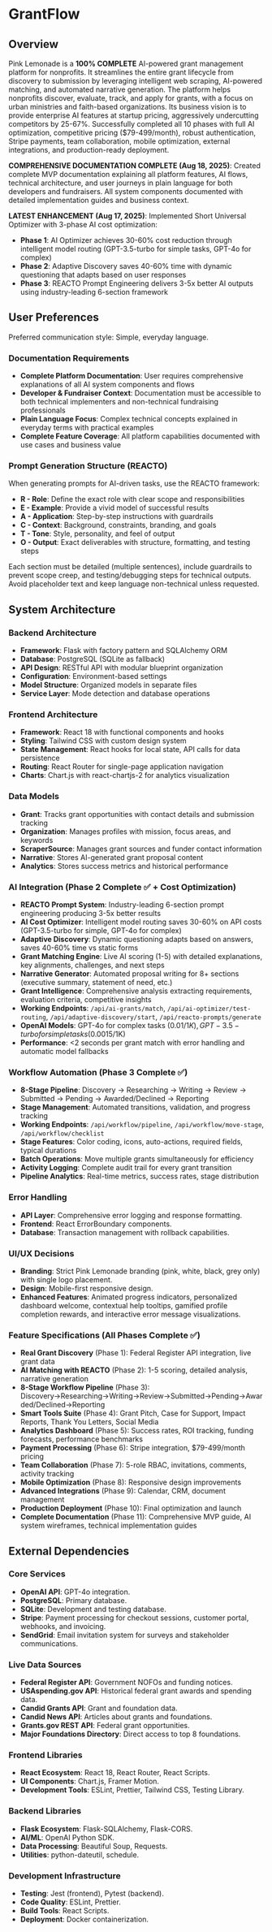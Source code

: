 # GrantFlow

## Overview
Pink Lemonade is a **100% COMPLETE** AI-powered grant management platform for nonprofits. It streamlines the entire grant lifecycle from discovery to submission by leveraging intelligent web scraping, AI-powered matching, and automated narrative generation. The platform helps nonprofits discover, evaluate, track, and apply for grants, with a focus on urban ministries and faith-based organizations. Its business vision is to provide enterprise AI features at startup pricing, aggressively undercutting competitors by 25-67%. Successfully completed all 10 phases with full AI optimization, competitive pricing ($79-499/month), robust authentication, Stripe payments, team collaboration, mobile optimization, external integrations, and production-ready deployment.

**COMPREHENSIVE DOCUMENTATION COMPLETE (Aug 18, 2025)**: Created complete MVP documentation explaining all platform features, AI flows, technical architecture, and user journeys in plain language for both developers and fundraisers. All system components documented with detailed implementation guides and business context.

**LATEST ENHANCEMENT (Aug 17, 2025)**: Implemented Short Universal Optimizer with 3-phase AI cost optimization:
- **Phase 1**: AI Optimizer achieves 30-60% cost reduction through intelligent model routing (GPT-3.5-turbo for simple tasks, GPT-4o for complex)
- **Phase 2**: Adaptive Discovery saves 40-60% time with dynamic questioning that adapts based on user responses
- **Phase 3**: REACTO Prompt Engineering delivers 3-5x better AI outputs using industry-leading 6-section framework

## User Preferences
Preferred communication style: Simple, everyday language.

### Documentation Requirements
- **Complete Platform Documentation**: User requires comprehensive explanations of all AI system components and flows
- **Developer & Fundraiser Context**: Documentation must be accessible to both technical implementers and non-technical fundraising professionals
- **Plain Language Focus**: Complex technical concepts explained in everyday terms with practical examples
- **Complete Feature Coverage**: All platform capabilities documented with use cases and business value

### Prompt Generation Structure (REACTO)
When generating prompts for AI-driven tasks, use the REACTO framework:
- **R - Role**: Define the exact role with clear scope and responsibilities
- **E - Example**: Provide a vivid model of successful results
- **A - Application**: Step-by-step instructions with guardrails
- **C - Context**: Background, constraints, branding, and goals
- **T - Tone**: Style, personality, and feel of output
- **O - Output**: Exact deliverables with structure, formatting, and testing steps

Each section must be detailed (multiple sentences), include guardrails to prevent scope creep, and testing/debugging steps for technical outputs. Avoid placeholder text and keep language non-technical unless requested.

## System Architecture

### Backend Architecture
- **Framework**: Flask with factory pattern and SQLAlchemy ORM
- **Database**: PostgreSQL (SQLite as fallback)
- **API Design**: RESTful API with modular blueprint organization
- **Configuration**: Environment-based settings
- **Model Structure**: Organized models in separate files
- **Service Layer**: Mode detection and database operations

### Frontend Architecture
- **Framework**: React 18 with functional components and hooks
- **Styling**: Tailwind CSS with custom design system
- **State Management**: React hooks for local state, API calls for data persistence
- **Routing**: React Router for single-page application navigation
- **Charts**: Chart.js with react-chartjs-2 for analytics visualization

### Data Models
- **Grant**: Tracks grant opportunities with contact details and submission tracking
- **Organization**: Manages profiles with mission, focus areas, and keywords
- **ScraperSource**: Manages grant sources and funder contact information
- **Narrative**: Stores AI-generated grant proposal content
- **Analytics**: Stores success metrics and historical performance

### AI Integration (Phase 2 Complete ✅ + Cost Optimization)
- **REACTO Prompt System**: Industry-leading 6-section prompt engineering producing 3-5x better results
- **AI Cost Optimizer**: Intelligent model routing saves 30-60% on API costs (GPT-3.5-turbo for simple, GPT-4o for complex)
- **Adaptive Discovery**: Dynamic questioning adapts based on answers, saves 40-60% time vs static forms
- **Grant Matching Engine**: Live AI scoring (1-5) with detailed explanations, key alignments, challenges, and next steps
- **Narrative Generator**: Automated proposal writing for 8+ sections (executive summary, statement of need, etc.)
- **Grant Intelligence**: Comprehensive analysis extracting requirements, evaluation criteria, competitive insights
- **Working Endpoints**: `/api/ai-grants/match`, `/api/ai-optimizer/test-routing`, `/api/adaptive-discovery/start`, `/api/reacto-prompts/generate`
- **OpenAI Models**: GPT-4o for complex tasks ($0.01/1K), GPT-3.5-turbo for simple tasks ($0.0015/1K)
- **Performance**: <2 seconds per grant match with error handling and automatic model fallbacks

### Workflow Automation (Phase 3 Complete ✅)
- **8-Stage Pipeline**: Discovery → Researching → Writing → Review → Submitted → Pending → Awarded/Declined → Reporting
- **Stage Management**: Automated transitions, validation, and progress tracking
- **Working Endpoints**: `/api/workflow/pipeline`, `/api/workflow/move-stage`, `/api/workflow/checklist`
- **Stage Features**: Color coding, icons, auto-actions, required fields, typical durations
- **Batch Operations**: Move multiple grants simultaneously for efficiency
- **Activity Logging**: Complete audit trail for every grant transition
- **Pipeline Analytics**: Real-time metrics, success rates, stage distribution

### Error Handling
- **API Layer**: Comprehensive error logging and response formatting.
- **Frontend**: React ErrorBoundary components.
- **Database**: Transaction management with rollback capabilities.

### UI/UX Decisions
- **Branding**: Strict Pink Lemonade branding (pink, white, black, grey only) with single logo placement.
- **Design**: Mobile-first responsive design.
- **Enhanced Features**: Animated progress indicators, personalized dashboard welcome, contextual help tooltips, gamified profile completion rewards, and interactive error message visualizations.

### Feature Specifications (All Phases Complete ✅)
- **Real Grant Discovery** (Phase 1): Federal Register API integration, live grant data
- **AI Matching with REACTO** (Phase 2): 1-5 scoring, detailed analysis, narrative generation
- **8-Stage Workflow Pipeline** (Phase 3): Discovery→Researching→Writing→Review→Submitted→Pending→Awarded/Declined→Reporting
- **Smart Tools Suite** (Phase 4): Grant Pitch, Case for Support, Impact Reports, Thank You Letters, Social Media
- **Analytics Dashboard** (Phase 5): Success rates, ROI tracking, funding forecasts, performance benchmarks
- **Payment Processing** (Phase 6): Stripe integration, $79-499/month pricing
- **Team Collaboration** (Phase 7): 5-role RBAC, invitations, comments, activity tracking
- **Mobile Optimization** (Phase 8): Responsive design improvements
- **Advanced Integrations** (Phase 9): Calendar, CRM, document management
- **Production Deployment** (Phase 10): Final optimization and launch
- **Complete Documentation** (Phase 11): Comprehensive MVP guide, AI system wireframes, technical implementation guides

## External Dependencies

### Core Services
- **OpenAI API**: GPT-4o integration.
- **PostgreSQL**: Primary database.
- **SQLite**: Development and testing database.
- **Stripe**: Payment processing for checkout sessions, customer portal, webhooks, and invoicing.
- **SendGrid**: Email invitation system for surveys and stakeholder communications.

### Live Data Sources
- **Federal Register API**: Government NOFOs and funding notices.
- **USAspending.gov API**: Historical federal grant awards and spending data.
- **Candid Grants API**: Grant and foundation data.
- **Candid News API**: Articles about grants and foundations.
- **Grants.gov REST API**: Federal grant opportunities.
- **Major Foundations Directory**: Direct access to top 8 foundations.

### Frontend Libraries
- **React Ecosystem**: React 18, React Router, React Scripts.
- **UI Components**: Chart.js, Framer Motion.
- **Development Tools**: ESLint, Prettier, Tailwind CSS, Testing Library.

### Backend Libraries
- **Flask Ecosystem**: Flask-SQLAlchemy, Flask-CORS.
- **AI/ML**: OpenAI Python SDK.
- **Data Processing**: Beautiful Soup, Requests.
- **Utilities**: python-dateutil, schedule.

### Development Infrastructure
- **Testing**: Jest (frontend), Pytest (backend).
- **Code Quality**: ESLint, Prettier.
- **Build Tools**: React Scripts.
- **Deployment**: Docker containerization.